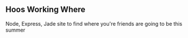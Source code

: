 Hoos Working Where
---------

Node, Express, Jade site to find where you're friends are going to be this summer